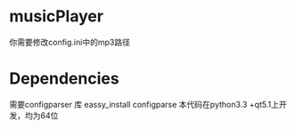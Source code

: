 musicPlayer
===========
你需要修改config.ini中的mp3路径

Dependencies
============
需要configparser 库
eassy_install configparse
本代码在python3.3 +qt5.1上开发，均为64位



